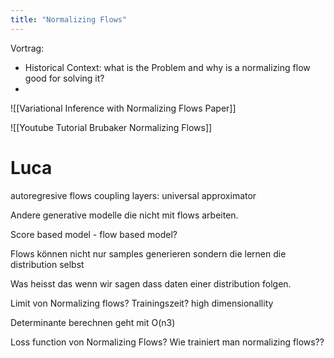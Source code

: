 ```yaml
---
title: "Normalizing Flows"
---
```



Vortrag:
- Historical Context: what is the Problem and why is a normalizing flow good for solving it?
- 



![[Variational Inference with Normalizing Flows Paper]]






![[Youtube Tutorial Brubaker Normalizing Flows]]






# Luca
autoregresive flows
coupling layers:
universal approximator


Andere generative modelle die nicht mit flows arbeiten.


Score based model - flow based model?

Flows können nicht nur samples generieren sondern die lernen die distribution selbst


Was heisst das wenn wir sagen dass daten einer distribution folgen.



Limit von Normalizing flows? Trainingszeit? high dimensionallity


Determinante berechnen geht mit O(n3)


Loss function von Normalizing Flows?
Wie trainiert man normalizing flows??



